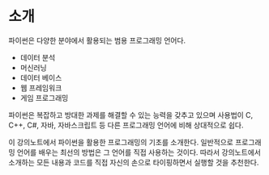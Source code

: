 # 소개

파이썬은 다양한 분야에서 활용되는 범용 프로그래밍 언어다.

- 데이터 분석
- 머신러닝
- 데이터 베이스
- 웹 프레임워크
- 게임 프로그래밍

파이썬은 복잡하고 방대한 과제를 해결할 수 있는 능력을 갖추고 있으며
사용법이 C, C++, C#, 자바, 자바스크립트 등 다른 프로그래밍 언어에 비해
상대적으로 쉽다. 

이 강의노트에서 파이썬을 활용한 프로그래밍의 기초를 소개한다.
일반적으로 프로그래밍 언어를 배우는 최선의 방법은 그 언어를 직접 사용하는 것이다.
따라서 강의노트에서 소개하는 모든 내용과 코드를 직접 자신의 손으로
타이핑하면서 실행할 것을 추천한다.
